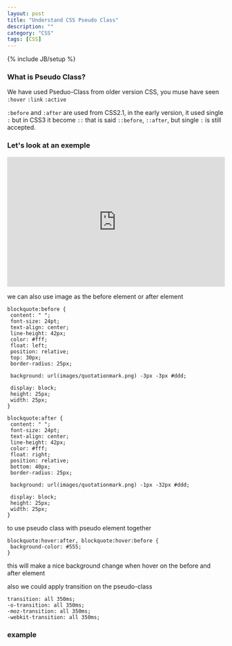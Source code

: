 ```yaml
---
layout: post
title: "Understand CSS Pseudo Class"
description: ""
category: "CSS"
tags: [CSS]
---
```

{% include JB/setup %}


### What is Pseudo Class?
We have used Pseduo-Class from older version CSS, you muse have seen `:hover` `:link` `:active`

`:before` and `:after` are used from CSS2.1, in the early version, it used single `:`
but in CSS3 it become `::` that is said `::before`, `::after`, but single `:` is still accepted.

### Let's look at an exemple

<iframe width="100%" height="300" src="http://jsfiddle.net/xujihui1985/WbHwQ/embedded/" frameborder="0"> </iframe>

we can also use image as the before element or after element

	blockquote:before {
	 content: " ";
	 font-size: 24pt;
	 text-align: center;
	 line-height: 42px;
	 color: #fff;
	 float: left;
	 position: relative;
	 top: 30px;
	 border-radius: 25px;
	 
	 background: url(images/quotationmark.png) -3px -3px #ddd;
	 
	 display: block;
	 height: 25px;
	 width: 25px;
	}

	blockquote:after {
	 content: " ";
	 font-size: 24pt;
	 text-align: center;
	 line-height: 42px;
	 color: #fff;
	 float: right;
	 position: relative;
	 bottom: 40px;
	 border-radius: 25px;
	 
	 background: url(images/quotationmark.png) -1px -32px #ddd;
	 
	 display: block;
	 height: 25px;
	 width: 25px;
	}

to use pseudo class with pseudo element together

	blockquote:hover:after, blockquote:hover:before {
	 background-color: #555;
	}

this will make a nice background change when hover on the before and after element

also we could apply transition on the pseudo-class

	transition: all 350ms;
	-o-transition: all 350ms;
	-moz-transition: all 350ms;
	-webkit-transition: all 350ms;

### example 
